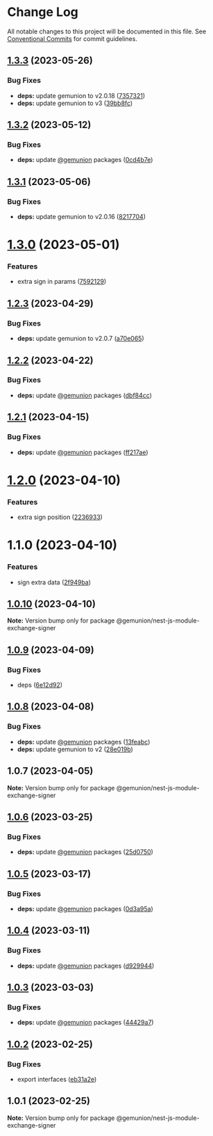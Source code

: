 # Change Log

All notable changes to this project will be documented in this file.
See [Conventional Commits](https://conventionalcommits.org) for commit guidelines.

## [1.3.3](https://github.com/gemunion/nestjs-packages/compare/@gemunion/nest-js-module-exchange-signer@1.3.2...@gemunion/nest-js-module-exchange-signer@1.3.3) (2023-05-26)

### Bug Fixes

- **deps:** update gemunion to v2.0.18 ([7357321](https://github.com/gemunion/nestjs-packages/commit/7357321922f3342b8e97a24abce50c6e064f5e14))
- **deps:** update gemunion to v3 ([39bb8fc](https://github.com/gemunion/nestjs-packages/commit/39bb8fc0838b96f8a391d7274a457acd9ce7d51c))

## [1.3.2](https://github.com/gemunion/nestjs-packages/compare/@gemunion/nest-js-module-exchange-signer@1.3.1...@gemunion/nest-js-module-exchange-signer@1.3.2) (2023-05-12)

### Bug Fixes

- **deps:** update [@gemunion](https://github.com/gemunion) packages ([0cd4b7e](https://github.com/gemunion/nestjs-packages/commit/0cd4b7e91eb99463fd3457b468cc55c23c6e485c))

## [1.3.1](https://github.com/gemunion/nestjs-packages/compare/@gemunion/nest-js-module-exchange-signer@1.3.0...@gemunion/nest-js-module-exchange-signer@1.3.1) (2023-05-06)

### Bug Fixes

- **deps:** update gemunion to v2.0.16 ([8217704](https://github.com/gemunion/nestjs-packages/commit/821770490df7b01b150230dbfe56f0465ac28b8e))

# [1.3.0](https://github.com/gemunion/nestjs-packages/compare/@gemunion/nest-js-module-exchange-signer@1.2.3...@gemunion/nest-js-module-exchange-signer@1.3.0) (2023-05-01)

### Features

- extra sign in params ([7592129](https://github.com/gemunion/nestjs-packages/commit/7592129d3b081aac500f7773d84ee449035e542e))

## [1.2.3](https://github.com/gemunion/nestjs-packages/compare/@gemunion/nest-js-module-exchange-signer@1.2.2...@gemunion/nest-js-module-exchange-signer@1.2.3) (2023-04-29)

### Bug Fixes

- **deps:** update gemunion to v2.0.7 ([a70e065](https://github.com/gemunion/nestjs-packages/commit/a70e06577395759dab7765a584520cd8279dec0b))

## [1.2.2](https://github.com/gemunion/nestjs-packages/compare/@gemunion/nest-js-module-exchange-signer@1.2.1...@gemunion/nest-js-module-exchange-signer@1.2.2) (2023-04-22)

### Bug Fixes

- **deps:** update [@gemunion](https://github.com/gemunion) packages ([dbf84cc](https://github.com/gemunion/nestjs-packages/commit/dbf84ccd0b38f1bbb7093be908767a9ab3d26795))

## [1.2.1](https://github.com/gemunion/nestjs-packages/compare/@gemunion/nest-js-module-exchange-signer@1.2.0...@gemunion/nest-js-module-exchange-signer@1.2.1) (2023-04-15)

### Bug Fixes

- **deps:** update [@gemunion](https://github.com/gemunion) packages ([ff217ae](https://github.com/gemunion/nestjs-packages/commit/ff217ae8cbcef6e9eb8bf12a4e66c71e378d21f7))

# [1.2.0](https://github.com/gemunion/nestjs-packages/compare/@gemunion/nest-js-module-exchange-signer@1.1.0...@gemunion/nest-js-module-exchange-signer@1.2.0) (2023-04-10)

### Features

- extra sign position ([2236933](https://github.com/gemunion/nestjs-packages/commit/2236933da0580e06e724fabdc9771c98dc58e6f0))

# 1.1.0 (2023-04-10)

### Features

- sign extra data ([2f949ba](https://github.com/gemunion/nestjs-packages/commit/2f949baf34bcaeb2b5e8550df0a4686cdc1cf2b1))

## [1.0.10](https://github.com/gemunion/nestjs-packages/compare/@gemunion/nest-js-module-exchange-signer@1.0.9...@gemunion/nest-js-module-exchange-signer@1.0.10) (2023-04-10)

**Note:** Version bump only for package @gemunion/nest-js-module-exchange-signer

## [1.0.9](https://github.com/gemunion/nestjs-packages/compare/@gemunion/nest-js-module-exchange-signer@1.0.8...@gemunion/nest-js-module-exchange-signer@1.0.9) (2023-04-09)

### Bug Fixes

- deps ([6e12d92](https://github.com/gemunion/nestjs-packages/commit/6e12d92fbe68b407743489754dabbc0b412395ee))

## [1.0.8](https://github.com/gemunion/nestjs-packages/compare/@gemunion/nest-js-module-exchange-signer@1.0.7...@gemunion/nest-js-module-exchange-signer@1.0.8) (2023-04-08)

### Bug Fixes

- **deps:** update [@gemunion](https://github.com/gemunion) packages ([13feabc](https://github.com/gemunion/nestjs-packages/commit/13feabcb5a7ff9a84a6329f40e3072903f0ec65f))
- **deps:** update gemunion to v2 ([28e019b](https://github.com/gemunion/nestjs-packages/commit/28e019b623422f087920ec64e538def69c4b1b7c))

## 1.0.7 (2023-04-05)

**Note:** Version bump only for package @gemunion/nest-js-module-exchange-signer

## [1.0.6](https://github.com/gemunion/nestjs-packages/compare/@gemunion/nest-js-module-exchange-signer@1.0.5...@gemunion/nest-js-module-exchange-signer@1.0.6) (2023-03-25)

### Bug Fixes

- **deps:** update [@gemunion](https://github.com/gemunion) packages ([25d0750](https://github.com/gemunion/nestjs-packages/commit/25d07509e5edac58f2d32af34b683b829aa65c80))

## [1.0.5](https://github.com/gemunion/nestjs-packages/compare/@gemunion/nest-js-module-exchange-signer@1.0.4...@gemunion/nest-js-module-exchange-signer@1.0.5) (2023-03-17)

### Bug Fixes

- **deps:** update [@gemunion](https://github.com/gemunion) packages ([0d3a95a](https://github.com/gemunion/nestjs-packages/commit/0d3a95a44d3fd1b6fe5835753cbba82254773213))

## [1.0.4](https://github.com/gemunion/nestjs-packages/compare/@gemunion/nest-js-module-exchange-signer@1.0.3...@gemunion/nest-js-module-exchange-signer@1.0.4) (2023-03-11)

### Bug Fixes

- **deps:** update [@gemunion](https://github.com/gemunion) packages ([d929944](https://github.com/gemunion/nestjs-packages/commit/d929944bad6034ca3b1ba1ec9b2397e251b26d48))

## [1.0.3](https://github.com/gemunion/nestjs-packages/compare/@gemunion/nest-js-module-exchange-signer@1.0.2...@gemunion/nest-js-module-exchange-signer@1.0.3) (2023-03-03)

### Bug Fixes

- **deps:** update [@gemunion](https://github.com/gemunion) packages ([44429a7](https://github.com/gemunion/nestjs-packages/commit/44429a7dc07ed7e95e5136e4711e53006e32da9f))

## [1.0.2](https://github.com/gemunion/nestjs-packages/compare/@gemunion/nest-js-module-exchange-signer@1.0.1...@gemunion/nest-js-module-exchange-signer@1.0.2) (2023-02-25)

### Bug Fixes

- export interfaces ([eb31a2e](https://github.com/gemunion/nestjs-packages/commit/eb31a2e56e1732fee6cda6be1194a791725f1e47))

## 1.0.1 (2023-02-25)

**Note:** Version bump only for package @gemunion/nest-js-module-exchange-signer
